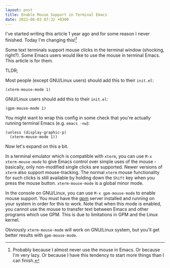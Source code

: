 ```yaml
---
layout: post
title: Enable Mouse Support in Terminal Emacs
date: 2022-06-03 07:32 +0300
---
```


I've started writing this article 1 year ago and for some reason I never finished. Today I'm changing this![^1]

Some text terminals support mouse clicks in the terminal window (shocking, right?). Some Emacs users would like to use the mouse in terminal Emacs. This article is for them.

TLDR;

Most people (except GNU/Linux users) should add this to their `init.el`:

``` emacs-lisp
(xterm-mouse-mode 1)
```

GNU/Linux users should add this to their `init.el`:

``` emacs-lisp
(gpm-mouse-mode 1)
```

You might want to wrap this config in some check that you're actually running terminal Emacs (e.g. `emacs -nw`):

``` emacs-lisp
(unless (display-graphic-p)
  (xterm-mouse-mode 1))
```

Now let's expand on this a bit.

In a terminal emulator which is compatible with `xterm`, you can use `M-x xterm-mouse-mode` to give Emacs control over simple uses of the mouse - basically, only non-modified single clicks are supported. Newer versions of `xterm` also support mouse-tracking. The normal `xterm` mouse functionality for such clicks is still available by holding down the `Shift` key when you press the mouse button. `xterm-mouse-mode` is a global minor mode.

In the console on GNU/Linux, you can use `M-x gpm-mouse-mode` to enable mouse support. You must have the [gpm](https://wiki.archlinux.org/title/General_purpose_mouse) server installed and running on your system in order for this to work. Note that when this mode is enabled, you cannot use the mouse to transfer text between Emacs and other programs which use GPM. This is due to limitations in GPM and the Linux kernel.

Obviously `xterm-mouse-mode` will work on GNU/Linux system, but you'll get better results with `gpm-mouse-mode`.

[^1]: Probably because I almost never use the mouse in Emacs. Or because I'm very lazy. Or because I have this tendency to start more things than I can finish.
